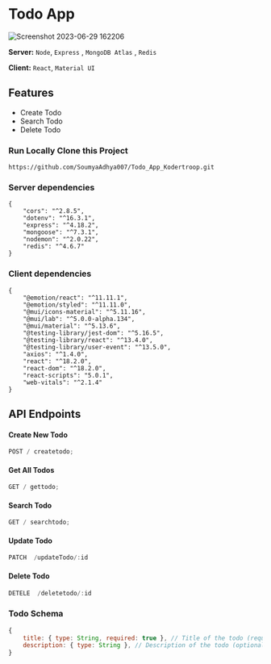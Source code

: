# Todo App
![Screenshot 2023-06-29 162206](https://github.com/SoumyaAdhya007/Todo_App_Kodertroop/assets/112754567/7da082e2-eb3d-4db9-a0d5-08b455d312ac)

**Server:** `Node`, `Express` , `MongoDB Atlas` , `Redis `

**Client:** `React`, `Material UI `

## Features

- Create Todo
- Search Todo
- Delete Todo

### Run Locally Clone this Project

```
https://github.com/SoumyaAdhya007/Todo_App_Kodertroop.git
```

### Server dependencies

```
{
    "cors": "^2.8.5",
    "dotenv": "^16.3.1",
    "express": "^4.18.2",
    "mongoose": "^7.3.1",
    "nodemon": "^2.0.22",
    "redis": "^4.6.7"
}
```

### Client dependencies

```
{
    "@emotion/react": "^11.11.1",
    "@emotion/styled": "^11.11.0",
    "@mui/icons-material": "^5.11.16",
    "@mui/lab": "^5.0.0-alpha.134",
    "@mui/material": "^5.13.6",
    "@testing-library/jest-dom": "^5.16.5",
    "@testing-library/react": "^13.4.0",
    "@testing-library/user-event": "^13.5.0",
    "axios": "^1.4.0",
    "react": "^18.2.0",
    "react-dom": "^18.2.0",
    "react-scripts": "5.0.1",
    "web-vitals": "^2.1.4"
}
```

## API Endpoints

#### Create New Todo

```javascript
POST / createtodo;
```

#### Get All Todos

```javascript
GET / gettodo;
```

#### Search Todo

```javascript
GET / searchtodo;
```

#### Update Todo

```javascript
PATCH  /updateTodo/:id
```

#### Delete Todo

```javascript
DETELE  /deletetodo/:id
```

### Todo Schema

```javascript
{
    title: { type: String, required: true }, // Title of the todo (require  field)
    description: { type: String }, // Description of the todo (optional field)
}


```
